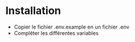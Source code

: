 # Installation

* Copier le fichier .env.example en un fichier .env
* Compléter les différentes variables